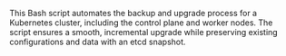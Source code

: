 This Bash script automates the backup and upgrade process for a Kubernetes cluster, including the control plane and worker nodes. The script ensures a smooth, incremental upgrade while preserving existing configurations and data with an etcd snapshot.
